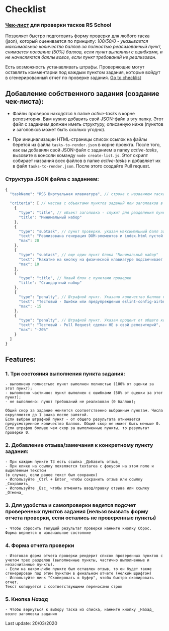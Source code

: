 # Checklist
### [Чек-лист](https://rolling-scopes-school.github.io/checklist/) для проверки тасков RS School

Позволяет быстро подготовить форму проверки для любого таска (json), который оценивается по принципу: _100/50/0 - указывается максимальное количество баллов за полностью реализованный пункт, снимается половина (50%) баллов, если пункт выполнен с ошибками, и не начисляются баллы вовсе, если пункт требований не реализован_.

Есть возможность устанавливать штрафы. Проверяющие могут оставлять комментарии под каждым пунктом задания, которые войдут в сгенерированный отчет по проверке задания. [Go to checklist](https://rolling-scopes-school.github.io/checklist/)

## Добавление собственного задания (создание чек-листа):

- Файлы проверок находятся в папке _active-tasks_ в корне репозитория. Вам нужно добавить свой JSON-файл в эту папку. Этот файл с заданием должен иметь структуру, описанную ниже (пунктов и заголовков может быть сколько угодно).

- При инициализации HTML-страницы список ссылок на файлы берется из файла `tasks-to-render.json` в корне проекта. После того, как вы добавили свой JSON-файл с заданием в папку _active-tasks_, вызовите в консоли команду `node create-list.js`. Этот скрипт собирает названия всех файлов в папке _active-tasks_ и добавляет их в файл `tasks-to-render.json`. После этого создайте Pull request.


### Структура JSON файла с заданием:

```javascript
{
  "taskName": "RSS Виртуальная клавиатура", // строка с названием таска

  "criteria": [ // массив с объектами пунктов заданий или заголовков в качестве элементов
    {
      "type": "title", // объект заголовка - служит для разделения пунктов проверки на блоки
      "title": "Минимальный набор"
    },
    {
      "type": "subtask", // пункт проверки. указан максимальный балл за выполнение
      "text": "Реализована генерация DOM-элементов и index.html пустой изначально",
      "max": 20
    },
    {
      "type": "subtask", // еще один пункт блока "Минимальный набор"
      "text": "Нажатие на кнопку на физической клавиатуре подсвечивает кнопку на виртуальной",
      "max": 10
    },
    {
      "type": "title", // Новый блок с пунктами проверки
      "title": "Стандартный набор"
    },
    {
      "type": "penalty", // Штрафной пункт. Указано количество баллов которое снимается, если он выбран.
      "text": "Тестовый - Oшибки или предупреждения eslint-config-airbnb-base",
      "max": -15
    },
    {
      "type": "penalty", // Штрафной пункт. Указан процент от общего количества баллов которые снимается, если он выбран.
      "text": "Тестовый - Pull Request сделан НЕ в свой репозиторий",
      "max": "-20%"
    }
  ]
}
```

## Features:
 ### 1. Три состояния выполнения пункта задания:
    - выполнено полностью: пункт выполнен полностью (100% от оценки за этот пункт);
    - выполнено частично: пункт выполнен с ошибками (50% от оценки за этот пункт);
    - не выполнено: пункт требований не реализован (0 баллов);

    Общий скор за задание меняется соответственно выбранным пунктам. Числа округляются до 1 знака после запятой.
    Если выбран штрафной пункт - от общего результата отнимается предусмотренное количество баллов. Общий скор не может быть меньше 0.
    Если штрафов больше чем скор за выполненные пункты, то результат проверки 0.

### 2. Добавление отзыва/замечания к конкретному пункту задания:
    - При каждом пункте ТЗ есть ссылка _Добавить отзыв_
    - При клике на ссылку появляется textarea с фокусом на этом поле и выделенным текстом
    (в случае, если ранее текст был сохранен)
    - Используйте _Ctrl + Enter_ чтобы сохранить отзыв или ссылку _Сохранить_
    - Используйте _Esc_ чтобы отменить ввод/правку отзыва или ссылку _Отмена_

### 3. Для удобства и самопроверки ведется подсчет проверенных пунктов задания (нельзя вызвать форму отчета проверки, если остались не проверенные пункты)
    - Чтобы сбросить текущий результат проверки нажмите кнопку Сброс. Форма вернется в изначальное состояние

### 4. Форма отчета проверки
    - Итоговая форма отчета проверки рендерит список проверенных пунктов с учетом трех разделов (выполненные пункты, частично выполненные и незасчитанные пункты).
    - Если на каком-либо пункте был оставлен отзыв, то он будет также сгенерирован под этим пунктом в финальном отчете (мелким шрифтом)
    - Используйте линк "Скопировать в буфер", чтобы быстро скопировать отчет.
    Текст копируется с соответствующими переносами строк

### 5. Кнопка _Назад_
    - Чтобы вернуться к выбору таска из списка, нажмите кнопку _Назад_ возле заголовка задания

Last update: 20/03/2020